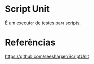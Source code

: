 # Script Unit

É um executor de testes para scripts.


# Referências

https://github.com/seesharper/ScriptUnit